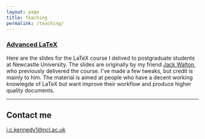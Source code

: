 ```yaml
---
layout: page
title: Teaching
permalink: /teaching/
---
```


### [Advanced LaTeX](/assets/latex-course/latex-slides.pdf) 
Here are the slides for the LaTeX course I delived to postgraduate students at Newcastle University. The slides are originally by my friend [Jack Walton](https://jwalton.info), who previously delivered the course. I've made a few tweaks, but credit is mainly to him. The material is aimed at people who have a decent working knowlegde of LaTeX but want improve their workflow and produce higher quality documents. 


***





## Contact me

[j.c.kennedy1@ncl.ac.uk](mailto:j.c.kennedy1@ncl.ac.uk)
